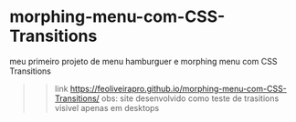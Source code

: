# morphing-menu-com-CSS-Transitions
 meu primeiro projeto de menu hamburguer e morphing menu com CSS Transitions
>> link  https://feoliveirapro.github.io/morphing-menu-com-CSS-Transitions/
obs: site desenvolvido como teste de trasitions visivel apenas em desktops 
